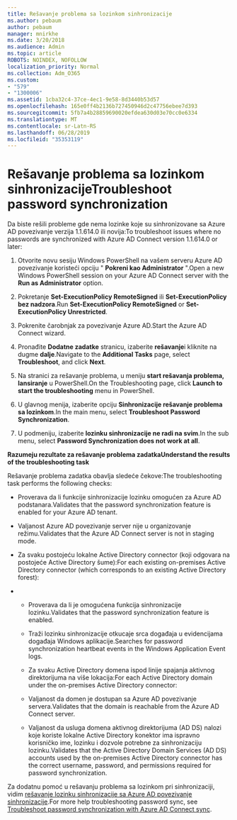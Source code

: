```yaml
---
title: Rešavanje problema sa lozinkom sinhronizacije
ms.author: pebaum
author: pebaum
manager: mnirkhe
ms.date: 3/20/2018
ms.audience: Admin
ms.topic: article
ROBOTS: NOINDEX, NOFOLLOW
localization_priority: Normal
ms.collection: Adm_O365
ms.custom:
- "579"
- "1300006"
ms.assetid: 1cba32c4-37ce-4ec1-9e58-8d3440b53d57
ms.openlocfilehash: 165e0ff4b2136b727450946d2c47756ebee7d393
ms.sourcegitcommit: 5fb7a4b28859690020efdea630d03e70cc0e6334
ms.translationtype: MT
ms.contentlocale: sr-Latn-RS
ms.lasthandoff: 06/28/2019
ms.locfileid: "35353119"
---
```

# <a name="troubleshoot-password-synchronization"></a><span data-ttu-id="43a7f-102">Rešavanje problema sa lozinkom sinhronizacije</span><span class="sxs-lookup"><span data-stu-id="43a7f-102">Troubleshoot password synchronization</span></span>

<span data-ttu-id="43a7f-103">Da biste rešili probleme gde nema lozinke koje su sinhronizovane sa Azure AD povezivanje verzija 1.1.614.0 ili novija:</span><span class="sxs-lookup"><span data-stu-id="43a7f-103">To troubleshoot issues where no passwords are synchronized with Azure AD Connect version 1.1.614.0 or later:</span></span>
  
1. <span data-ttu-id="43a7f-104">Otvorite novu sesiju Windows PowerShell na vašem serveru Azure AD povezivanje koristeći opciju " **Pokreni kao Administrator** ".</span><span class="sxs-lookup"><span data-stu-id="43a7f-104">Open a new Windows PowerShell session on your Azure AD Connect server with the **Run as Administrator** option.</span></span>

2. <span data-ttu-id="43a7f-105">Pokretanje **Set-ExecutionPolicy RemoteSigned** ili **Set-ExecutionPolicy bez nadzora**.</span><span class="sxs-lookup"><span data-stu-id="43a7f-105">Run **Set-ExecutionPolicy RemoteSigned** or **Set-ExecutionPolicy Unrestricted**.</span></span>

3. <span data-ttu-id="43a7f-106">Pokrenite čarobnjak za povezivanje Azure AD.</span><span class="sxs-lookup"><span data-stu-id="43a7f-106">Start the Azure AD Connect wizard.</span></span>

4. <span data-ttu-id="43a7f-107">Pronađite **Dodatne zadatke** stranicu, izaberite **rešavanje**i kliknite na dugme **dalje**.</span><span class="sxs-lookup"><span data-stu-id="43a7f-107">Navigate to the **Additional Tasks** page, select **Troubleshoot**, and click **Next**.</span></span>

5. <span data-ttu-id="43a7f-108">Na stranici za rešavanje problema, u meniju **start rešavanja problema, lansiranje** u PowerShell.</span><span class="sxs-lookup"><span data-stu-id="43a7f-108">On the Troubleshooting page, click **Launch to start the troubleshooting** menu in PowerShell.</span></span>

6. <span data-ttu-id="43a7f-109">U glavnog menija, izaberite opciju **Sinhronizacije rešavanje problema sa lozinkom**.</span><span class="sxs-lookup"><span data-stu-id="43a7f-109">In the main menu, select **Troubleshoot Password Synchronization**.</span></span>

7. <span data-ttu-id="43a7f-110">U podmeniju, izaberite **lozinku sinhronizacije ne radi na svim**.</span><span class="sxs-lookup"><span data-stu-id="43a7f-110">In the sub menu, select **Password Synchronization does not work at all**.</span></span>

<span data-ttu-id="43a7f-111">**Razumeju rezultate za rešavanje problema zadatka**</span><span class="sxs-lookup"><span data-stu-id="43a7f-111">**Understand the results of the troubleshooting task**</span></span>
  
<span data-ttu-id="43a7f-112">Rešavanje problema zadatka obavlja sledeće čekove:</span><span class="sxs-lookup"><span data-stu-id="43a7f-112">The troubleshooting task performs the following checks:</span></span>
  
- <span data-ttu-id="43a7f-113">Proverava da li funkcije sinhronizacije lozinku omogućen za Azure AD podstanara.</span><span class="sxs-lookup"><span data-stu-id="43a7f-113">Validates that the password synchronization feature is enabled for your Azure AD tenant.</span></span>

- <span data-ttu-id="43a7f-114">Valjanost Azure AD povezivanje server nije u organizovanje režimu.</span><span class="sxs-lookup"><span data-stu-id="43a7f-114">Validates that the Azure AD Connect server is not in staging mode.</span></span>

- <span data-ttu-id="43a7f-115">Za svaku postojeću lokalne Active Directory connector (koji odgovara na postojeće Active Directory šume):</span><span class="sxs-lookup"><span data-stu-id="43a7f-115">For each existing on-premises Active Directory connector (which corresponds to an existing Active Directory forest):</span></span>

- 
  - <span data-ttu-id="43a7f-116">Proverava da li je omogućena funkcija sinhronizacije lozinku.</span><span class="sxs-lookup"><span data-stu-id="43a7f-116">Validates that the password synchronization feature is enabled.</span></span>

  - <span data-ttu-id="43a7f-117">Traži lozinku sinhronizacije otkucaje srca događaja u evidencijama događaja Windows aplikacije.</span><span class="sxs-lookup"><span data-stu-id="43a7f-117">Searches for password synchronization heartbeat events in the Windows Application Event logs.</span></span>

  - <span data-ttu-id="43a7f-118">Za svaku Active Directory domena ispod linije spajanja aktivnog direktorijuma na više lokacija:</span><span class="sxs-lookup"><span data-stu-id="43a7f-118">For each Active Directory domain under the on-premises Active Directory connector:</span></span>

  - <span data-ttu-id="43a7f-119">Valjanost da domen je dostupan sa Azure AD povezivanje servera.</span><span class="sxs-lookup"><span data-stu-id="43a7f-119">Validates that the domain is reachable from the Azure AD Connect server.</span></span>

  - <span data-ttu-id="43a7f-120">Valjanost da usluga domena aktivnog direktorijuma (AD DS) nalozi koje koriste lokalne Active Directory konektor ima ispravno korisničko ime, lozinku i dozvole potrebne za sinhronizaciju lozinku.</span><span class="sxs-lookup"><span data-stu-id="43a7f-120">Validates that the Active Directory Domain Services (AD DS) accounts used by the on-premises Active Directory connector has the correct username, password, and permissions required for password synchronization.</span></span>

<span data-ttu-id="43a7f-121">Za dodatnu pomoć u rešavanju problema sa lozinkom pri sinhronizaciji, vidim [rešavanje lozinku sinhronizacije sa Azure AD povezivanje sinhronizacije](https://docs.microsoft.com/azure/active-directory/connect/active-directory-aadconnectsync-troubleshoot-password-synchronization).</span><span class="sxs-lookup"><span data-stu-id="43a7f-121">For more help troubleshooting password sync, see [Troubleshoot password synchronization with Azure AD Connect sync](https://docs.microsoft.com/azure/active-directory/connect/active-directory-aadconnectsync-troubleshoot-password-synchronization).</span></span>
  